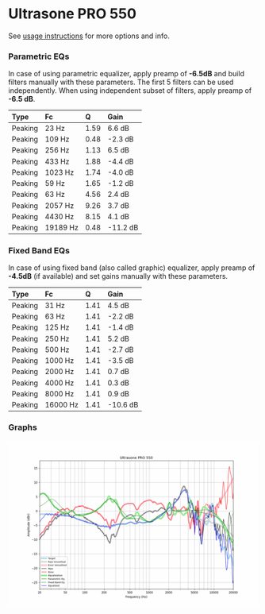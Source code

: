 # Ultrasone PRO 550
See [usage instructions](https://github.com/jaakkopasanen/AutoEq#usage) for more options and info.

### Parametric EQs
In case of using parametric equalizer, apply preamp of **-6.5dB** and build filters manually
with these parameters. The first 5 filters can be used independently.
When using independent subset of filters, apply preamp of **-6.5 dB**.

| Type    | Fc       |    Q | Gain     |
|:--------|:---------|:-----|:---------|
| Peaking | 23 Hz    | 1.59 | 6.6 dB   |
| Peaking | 109 Hz   | 0.48 | -2.3 dB  |
| Peaking | 256 Hz   | 1.13 | 6.5 dB   |
| Peaking | 433 Hz   | 1.88 | -4.4 dB  |
| Peaking | 1023 Hz  | 1.74 | -4.0 dB  |
| Peaking | 59 Hz    | 1.65 | -1.2 dB  |
| Peaking | 63 Hz    | 4.56 | 2.4 dB   |
| Peaking | 2057 Hz  | 9.26 | 3.7 dB   |
| Peaking | 4430 Hz  | 8.15 | 4.1 dB   |
| Peaking | 19189 Hz | 0.48 | -11.2 dB |

### Fixed Band EQs
In case of using fixed band (also called graphic) equalizer, apply preamp of **-4.5dB**
(if available) and set gains manually with these parameters.

| Type    | Fc       |    Q | Gain     |
|:--------|:---------|:-----|:---------|
| Peaking | 31 Hz    | 1.41 | 4.5 dB   |
| Peaking | 63 Hz    | 1.41 | -2.2 dB  |
| Peaking | 125 Hz   | 1.41 | -1.4 dB  |
| Peaking | 250 Hz   | 1.41 | 5.2 dB   |
| Peaking | 500 Hz   | 1.41 | -2.7 dB  |
| Peaking | 1000 Hz  | 1.41 | -3.5 dB  |
| Peaking | 2000 Hz  | 1.41 | 0.7 dB   |
| Peaking | 4000 Hz  | 1.41 | 0.3 dB   |
| Peaking | 8000 Hz  | 1.41 | 0.9 dB   |
| Peaking | 16000 Hz | 1.41 | -10.6 dB |

### Graphs
![](./Ultrasone%20PRO%20550.png)
